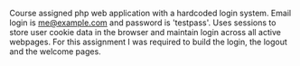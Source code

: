 Course assigned php web application with a hardcoded login system. Email login is me@example.com and password is 'testpass'. Uses sessions to store user cookie data in the browser and maintain login across all active webpages. For this assignment I was required to build the login, the logout and the welcome pages.